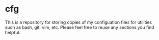 # cfg
This is a repository for storing copies of my configuation files for utilities such as bash, git, vim, etc.  Please feel free to reuse any sections you find helpful.
